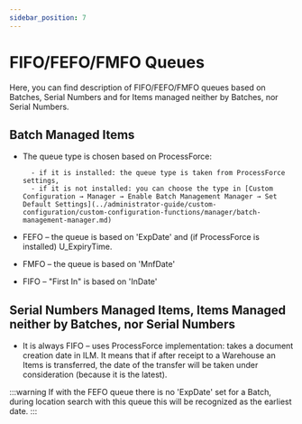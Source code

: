 ```yaml
---
sidebar_position: 7
---
```


# FIFO/FEFO/FMFO Queues

Here, you can find description of FIFO/FEFO/FMFO queues based on Batches, Serial Numbers and for Items managed neither by Batches, nor Serial Numbers.

## Batch Managed Items

- The queue type is chosen based on ProcessForce:

        - if it is installed: the queue type is taken from ProcessForce settings,
        - if it is not installed: you can choose the type in [Custom Configuration → Manager → Enable Batch Management Manager → Set Default Settings](../administrator-guide/custom-configuration/custom-configuration-functions/manager/batch-management-manager.md)
- FEFO – the queue is based on 'ExpDate' and (if ProcessForce is installed) U_ExpiryTime.
- FMFO – the queue is based on 'MnfDate'
- FIFO – "First In" is based on 'InDate'

## Serial Numbers Managed Items, Items Managed neither by Batches, nor Serial Numbers

- It is always FIFO – uses ProcessForce implementation: takes a document creation date in ILM. It means that if after receipt to a Warehouse an Items is transferred, the date of the transfer will be taken under consideration (because it is the latest).

:::warning
    If with the FEFO queue there is no 'ExpDate' set for a Batch, during location search with this queue this will be recognized as the earliest date.
:::
